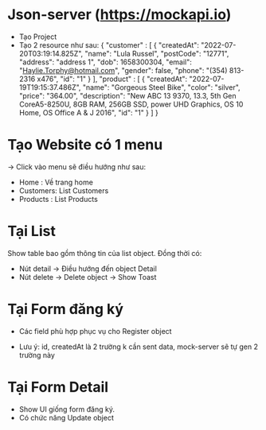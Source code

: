 # Json-server (https://mockapi.io)
- Tạo Project
- Tạo 2 resource như sau:
{
    "customer" : [
        {
            "createdAt": "2022-07-20T03:19:14.825Z",
            "name": "Lula Russel",
            "postCode": "12771",
            "address": "address 1",
            "dob": 1658300304,
            "email": "Haylie.Torphy@hotmail.com",
            "gender": false,
            "phone": "(354) 813-2316 x476",
            "id": "1"
        }
    ],
    "product" : [
        {
            "createdAt": "2022-07-19T19:15:37.486Z",
            "name": "Gorgeous Steel Bike",
            "color": "silver",
            "price": "364.00",
            "description": "New ABC 13 9370, 13.3, 5th Gen CoreA5-8250U, 8GB RAM, 256GB SSD, power UHD Graphics, OS 10 Home, OS Office A & J 2016",
            "id": "1"
        }
    ]
}

# Tạo Website có 1 menu 
-> Click vào menu sẽ điều hướng như sau:
- Home : Về trang home
- Customers: List Customers
- Products : List Products

# Tại List
Show table bao gồm thông tin của list object. 
Đồng thời có: 
+ Nút detail -> Điều hướng đến object Detail
+ Nút delete -> Delete object -> Show Toast

# Tại Form đăng ký
+ Các field phù hợp phục vụ cho Register object 
* Lưu ý: id, createdAt là 2 trường k cần sent data, mock-server sẽ tự gen 2 trường này 

# Tại Form Detail
+ Show UI giống form đăng ký. 
+ Có chức năng Update object


